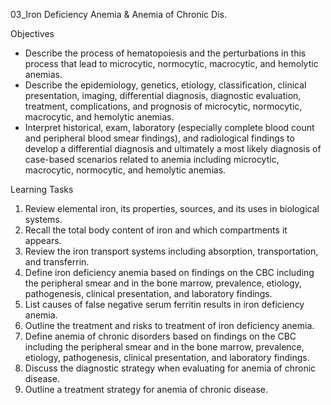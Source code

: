 03_Iron Deficiency Anemia & Anemia of Chronic Dis.

Objectives

* Describe the process of hematopoiesis and the perturbations in this process that lead to microcytic, normocytic, macrocytic, and hemolytic anemias.
* Describe the epidemiology, genetics, etiology, classification, clinical presentation, imaging, differential diagnosis, diagnostic evaluation, treatment, complications, and prognosis of microcytic, normocytic, macrocytic, and hemolytic anemias.
* Interpret historical, exam, laboratory (especially complete blood count and peripheral blood smear findings), and radiological findings to develop a differential diagnosis and ultimately a most likely diagnosis of case-based scenarios related to anemia including microcytic, macrocytic, normocytic, and hemolytic anemias.

Learning Tasks

1. Review elemental iron, its properties, sources, and its uses in biological systems.
2. Recall the total body content of iron and which compartments it appears.
3. Review the iron transport systems including absorption, transportation, and transferrin.
4. Define iron deficiency anemia based on findings on the CBC including the peripheral smear and in the bone marrow, prevalence, etiology, pathogenesis, clinical presentation, and laboratory findings.
5. List causes of false negative serum ferritin results in iron deficiency anemia.
6. Outline the treatment and risks to treatment of iron deficiency anemia.
7. Define anemia of chronic disorders based on findings on the CBC including the peripheral smear and in the bone marrow, prevalence, etiology, pathogenesis, clinical presentation, and laboratory findings.
8. Discuss the diagnostic strategy when evaluating for anemia of chronic disease.
9. Outline a treatment strategy for anemia of chronic disease.
